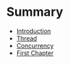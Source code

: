 # Summary

* [Introduction](README.md)
* [Thread](thread.md)
* [Concurrency](concurrency.md)
* [First Chapter](chapter1.md)

